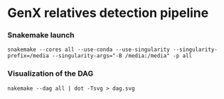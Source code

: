 # GenX relatives detection pipeline

### Snakemake launch

```shell script
snakemake --cores all --use-conda --use-singularity --singularity-prefix=/media --singularity-args="-B /media:/media" -p all
```

### Visualization of the DAG

```shell script
nakemake --dag all | dot -Tsvg > dag.svg
```
